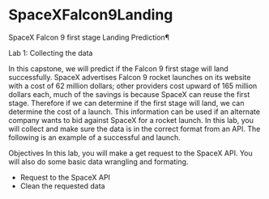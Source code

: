 # SpaceXFalcon9Landing
SpaceX Falcon 9 first stage Landing Prediction¶

Lab 1: Collecting the data

In this capstone, we will predict if the Falcon 9 first stage will land successfully. SpaceX advertises Falcon 9 rocket launches on its website with a cost of 62 million dollars; other providers cost upward of 165 million dollars each, much of the savings is because SpaceX can reuse the first stage. Therefore if we can determine if the first stage will land, we can determine the cost of a launch. This information can be used if an alternate company wants to bid against SpaceX for a rocket launch. In this lab, you will collect and make sure the data is in the correct format from an API. The following is an example of a successful and launch.


Objectives
In this lab, you will make a get request to the SpaceX API. You will also do some basic data wrangling and formating.

- Request to the SpaceX API
- Clean the requested data
